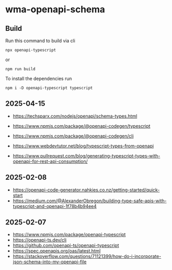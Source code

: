 # wma-openapi-schema

## Build

Run this command to build via cli

    npx openapi-typescript

or 

    npm run build

To install the dependencies run

    npm i -D openapi-typescript typescript

## 2025-04-15

- https://techsparx.com/nodejs/openapi/schema-types.html
- https://www.npmjs.com/package/@openapi-codegen/typescript
- https://www.npmjs.com/package/@openapi-codegen/cli

- https://www.webdevtutor.net/blog/typescript-types-from-openapi
- https://www.pullrequest.com/blog/generating-typescript-types-with-openapi-for-rest-api-consumption/

## 2025-02-08

- https://openapi-code-generator.nahkies.co.nz/getting-started/quick-start
- https://medium.com/@AlexanderObregon/building-type-safe-apis-with-typescript-and-openapi-1f78b4b94ee4


## 2025-02-07

- https://www.npmjs.com/package/openapi-typescript
- https://openapi-ts.dev/cli
- https://github.com/openapi-ts/openapi-typescript
- https://spec.openapis.org/oas/latest.html
- https://stackoverflow.com/questions/71121399/how-do-i-incorporate-json-schema-into-my-openapi-file
